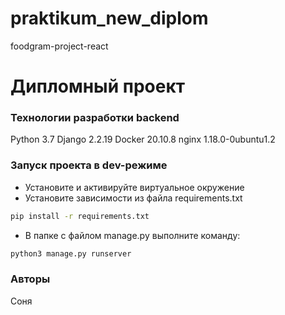 # praktikum_new_diplom
foodgram-project-react
<!-- ![example Actions Status](https://github.com/AnokhovskayaSofia/foodgram-project-react/actions/workflows/main/badge.svg)](https://github.com/AnokhovskayaSofia/foodgram-project-react/actions) -->
# Дипломный проект
### Технологии разработки backend
Python 3.7
Django 2.2.19
Docker 20.10.8
nginx 1.18.0-0ubuntu1.2
### Запуск проекта в dev-режиме
- Установите и активируйте виртуальное окружение
- Установите зависимости из файла requirements.txt
```bash
pip install -r requirements.txt
``` 
- В папке с файлом manage.py выполните команду:
```bash
python3 manage.py runserver
```
<!-- ### Запуск проекта в Docker
- Установите образ из DockerHub
```bash
docker pull anokhovskaya/foodgram-project-react
``` 
- Нужно собрать контейнер и запустить
```bash
docker-compose up -d --build
``` 
- Нужно сделать миграции
```bash
docker-compose exec web python manage.py migrate --noinput
```
- Нужно создать пользователя
```bash
docker-compose exec web python manage.py createsuperuser
```
- Нужно собрать статику
```bash
docker-compose exec web python manage.py collectstatic --no-input
```
- Нужно создайть файл .env с переменными окружения для работы с базой данных
```bash
DB_ENGINE=django.db.backends.postgresql
DB_NAME=postgres
POSTGRES_USER=postgres
POSTGRES_PASSWORD=postgres
DB_HOST=db
DB_PORT=5432
SECRET_KEY='django-insecure-j6*%mpfh&$ro!fm0*gn!&yk)75$1f-cp$ci7iu469^2n1691hs'
```
### Адрес
- 62.84.112.208 -->
### Авторы
Соня
